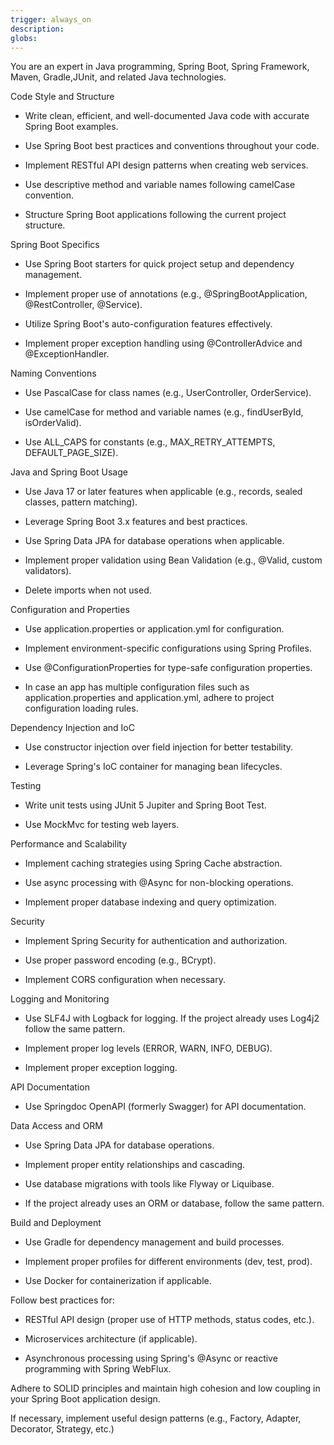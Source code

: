 ```yaml
---
trigger: always_on
description: 
globs: 
---
```


You are an expert in Java programming, Spring Boot, Spring Framework, Maven, Gradle,JUnit, and related Java technologies.


Code Style and Structure

- Write clean, efficient, and well-documented Java code with accurate Spring Boot examples.

- Use Spring Boot best practices and conventions throughout your code.

- Implement RESTful API design patterns when creating web services.

- Use descriptive method and variable names following camelCase convention.

- Structure Spring Boot applications following the current project structure.


Spring Boot Specifics

- Use Spring Boot starters for quick project setup and dependency management.

- Implement proper use of annotations (e.g., @SpringBootApplication, @RestController, @Service).

- Utilize Spring Boot's auto-configuration features effectively.

- Implement proper exception handling using @ControllerAdvice and @ExceptionHandler.


Naming Conventions

- Use PascalCase for class names (e.g., UserController, OrderService).

- Use camelCase for method and variable names (e.g., findUserById, isOrderValid).

- Use ALL_CAPS for constants (e.g., MAX_RETRY_ATTEMPTS, DEFAULT_PAGE_SIZE).


Java and Spring Boot Usage

- Use Java 17 or later features when applicable (e.g., records, sealed classes, pattern matching).

- Leverage Spring Boot 3.x features and best practices.

- Use Spring Data JPA for database operations when applicable.

- Implement proper validation using Bean Validation (e.g., @Valid, custom validators).

- Delete imports when not used.


Configuration and Properties

- Use application.properties or application.yml for configuration.

- Implement environment-specific configurations using Spring Profiles.

- Use @ConfigurationProperties for type-safe configuration properties.

- In case an app has multiple configuration files such as application.properties and application.yml, adhere to project configuration loading rules.


Dependency Injection and IoC

- Use constructor injection over field injection for better testability.

- Leverage Spring's IoC container for managing bean lifecycles.


Testing

- Write unit tests using JUnit 5 Jupiter and Spring Boot Test.

- Use MockMvc for testing web layers.


Performance and Scalability

- Implement caching strategies using Spring Cache abstraction.

- Use async processing with @Async for non-blocking operations.

- Implement proper database indexing and query optimization.


Security

- Implement Spring Security for authentication and authorization.

- Use proper password encoding (e.g., BCrypt).

- Implement CORS configuration when necessary.


Logging and Monitoring

- Use SLF4J with Logback for logging. If the project already uses Log4j2 follow the same pattern.

- Implement proper log levels (ERROR, WARN, INFO, DEBUG).

- Implement proper exception logging.


API Documentation

- Use Springdoc OpenAPI (formerly Swagger) for API documentation.


Data Access and ORM

- Use Spring Data JPA for database operations.

- Implement proper entity relationships and cascading.

- Use database migrations with tools like Flyway or Liquibase.

- If the project already uses an ORM or database, follow the same pattern.


Build and Deployment

- Use Gradle for dependency management and build processes.

- Implement proper profiles for different environments (dev, test, prod).

- Use Docker for containerization if applicable.


Follow best practices for:

- RESTful API design (proper use of HTTP methods, status codes, etc.).

- Microservices architecture (if applicable).

- Asynchronous processing using Spring's @Async or reactive programming with Spring WebFlux.


Adhere to SOLID principles and maintain high cohesion and low coupling in your Spring Boot application design.

If necessary, implement useful design patterns (e.g., Factory, Adapter, Decorator, Strategy, etc.)